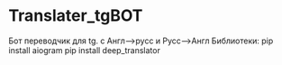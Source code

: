 # Translater_tgBOT
Бот переводчик для tg. с Англ-->русс и Русс-->Англ
Библиотеки:
pip install aiogram
pip install deep_translator
